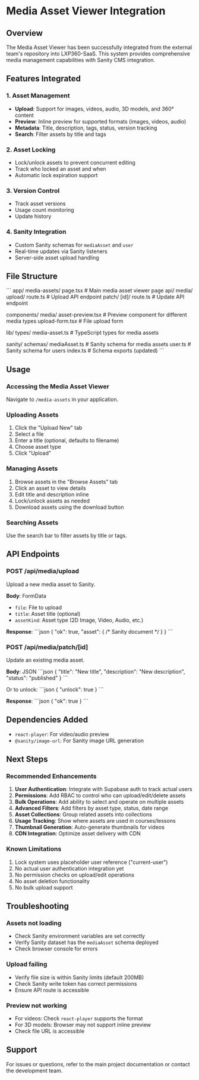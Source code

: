 # Media Asset Viewer Integration

## Overview
The Media Asset Viewer has been successfully integrated from the external team's repository into LXP360-SaaS. This system provides comprehensive media management capabilities with Sanity CMS integration.

## Features Integrated

### 1. Asset Management
- **Upload**: Support for images, videos, audio, 3D models, and 360° content
- **Preview**: Inline preview for supported formats (images, videos, audio)
- **Metadata**: Title, description, tags, status, version tracking
- **Search**: Filter assets by title and tags

### 2. Asset Locking
- Lock/unlock assets to prevent concurrent editing
- Track who locked an asset and when
- Automatic lock expiration support

### 3. Version Control
- Track asset versions
- Usage count monitoring
- Update history

### 4. Sanity Integration
- Custom Sanity schemas for `mediaAsset` and `user`
- Real-time updates via Sanity listeners
- Server-side asset upload handling

## File Structure

\`\`\`
app/
  media-assets/
    page.tsx                    # Main media asset viewer page
  api/
    media/
      upload/
        route.ts                # Upload API endpoint
      patch/
        [id]/
          route.ts              # Update API endpoint

components/
  media/
    asset-preview.tsx           # Preview component for different media types
    upload-form.tsx             # File upload form

lib/
  types/
    media-asset.ts              # TypeScript types for media assets

sanity/
  schemas/
    mediaAsset.ts               # Sanity schema for media assets
    user.ts                     # Sanity schema for users
    index.ts                    # Schema exports (updated)
\`\`\`

## Usage

### Accessing the Media Asset Viewer
Navigate to `/media-assets` in your application.

### Uploading Assets
1. Click the "Upload New" tab
2. Select a file
3. Enter a title (optional, defaults to filename)
4. Choose asset type
5. Click "Upload"

### Managing Assets
1. Browse assets in the "Browse Assets" tab
2. Click an asset to view details
3. Edit title and description inline
4. Lock/unlock assets as needed
5. Download assets using the download button

### Searching Assets
Use the search bar to filter assets by title or tags.

## API Endpoints

### POST /api/media/upload
Upload a new media asset to Sanity.

**Body**: FormData
- `file`: File to upload
- `title`: Asset title (optional)
- `assetKind`: Asset type (2D Image, Video, Audio, etc.)

**Response**:
\`\`\`json
{
  "ok": true,
  "asset": { /* Sanity document */ }
}
\`\`\`

### POST /api/media/patch/[id]
Update an existing media asset.

**Body**: JSON
\`\`\`json
{
  "title": "New title",
  "description": "New description",
  "status": "published"
}
\`\`\`

Or to unlock:
\`\`\`json
{
  "unlock": true
}
\`\`\`

**Response**:
\`\`\`json
{
  "ok": true
}
\`\`\`

## Dependencies Added
- `react-player`: For video/audio preview
- `@sanity/image-url`: For Sanity image URL generation

## Next Steps

### Recommended Enhancements
1. **User Authentication**: Integrate with Supabase auth to track actual users
2. **Permissions**: Add RBAC to control who can upload/edit/delete assets
3. **Bulk Operations**: Add ability to select and operate on multiple assets
4. **Advanced Filters**: Add filters by asset type, status, date range
5. **Asset Collections**: Group related assets into collections
6. **Usage Tracking**: Show where assets are used in courses/lessons
7. **Thumbnail Generation**: Auto-generate thumbnails for videos
8. **CDN Integration**: Optimize asset delivery with CDN

### Known Limitations
1. Lock system uses placeholder user reference ("current-user")
2. No actual user authentication integration yet
3. No permission checks on upload/edit operations
4. No asset deletion functionality
5. No bulk upload support

## Troubleshooting

### Assets not loading
- Check Sanity environment variables are set correctly
- Verify Sanity dataset has the `mediaAsset` schema deployed
- Check browser console for errors

### Upload failing
- Verify file size is within Sanity limits (default 200MB)
- Check Sanity write token has correct permissions
- Ensure API route is accessible

### Preview not working
- For videos: Check `react-player` supports the format
- For 3D models: Browser may not support inline preview
- Check file URL is accessible

## Support
For issues or questions, refer to the main project documentation or contact the development team.
